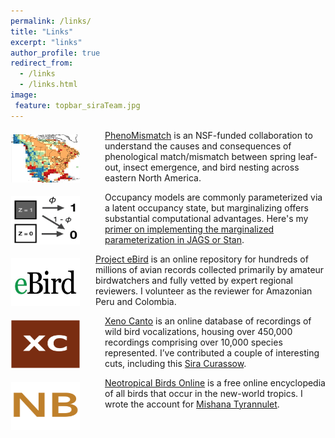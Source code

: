 ```yaml
---
permalink: /links/
title: "Links"
excerpt: "links"
author_profile: true
redirect_from: 
  - /links
  - /links.html
image:
 feature: topbar_siraTeam.jpg
---
```

<a href="http://pheno-mismatch.org/"><img src="/images/phenomismatch_map.jpg" alt="phenomismatch" style="float:left;width:110px;height:77px;padding:7px 40px 1px 1px;"></a>
[PhenoMismatch](http://pheno-mismatch.org/) is an NSF-funded collaboration to understand the causes and consequences of phenological match/mismatch between spring leaf-out, insect emergence, and bird nesting across eastern North America.

<a href="https://jsocolar.github.io/occupancyModels/"><img src="/images/occupancy_schematic.png" alt="latent state" style="float:left;width:110px;height:77px;padding:7px 40px 1px 1px;"></a>
Occupancy models are commonly parameterized via a latent occupancy state, but marginalizing offers substantial computational advantages. Here's my [primer on implementing the marginalized parameterization in JAGS or Stan](https://jsocolar.github.io/occupancyModels).

<a href="www.ebird.org"><img src="/images/ebird_logo_400x250.jpg" alt="eBird" style="float:left;width:110px;height:77px;padding:7px 25px 1px 1px;"></a>
[Project eBird](www.ebird.org) is an online repository for hundreds of millions of avian records collected primarily by amateur birdwatchers and fully vetted by expert regional reviewers. I volunteer as the reviewer for Amazonian Peru and Colombia. 

<a href="https://www.xeno-canto.org"><img src="/images/xc_logo.png" alt="Xeno Canto" style="float:left;width:110px;height:77px;padding:7px 40px 1px 1px;"></a>
[Xeno Canto](www.xeno-canto.org) is an online database of recordings of wild bird vocalizations, housing over 450,000 recordings comprising over 10,000 species represented. I’ve contributed a couple of interesting cuts, including this [Sira Curassow](https://www.xeno-canto.org/62321).

<a href="https://www.xeno-canto.org"><img src="/images/Neotropical_birds.png" alt="Neotropical Birds" style="float:left;width:110px;height:77px;padding:7px 40px 1px 1px;"></a>
[Neotropical Birds Online](https://neotropical.birds.cornell.edu/) is a free online encyclopedia of all birds that occur in the new-world tropics. I wrote the account for [Mishana Tyrannulet](https://neotropical.birds.cornell.edu/Species-Account/nb/species/mistyr1/overview).